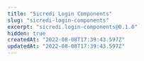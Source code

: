 ```yaml
---
title: "Sicredi Login Components"
slug: "sicredi-login-components"
excerpt: "sicredi.login-components@0.1.0"
hidden: true
createdAt: "2022-08-08T17:39:43.597Z"
updatedAt: "2022-08-08T17:39:43.597Z"
---
```

